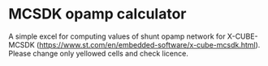 # MCSDK opamp calculator

A simple excel for computing values of shunt opamp network for X-CUBE-MCSDK (https://www.st.com/en/embedded-software/x-cube-mcsdk.html).
Please change only yellowed cells and check licence.
